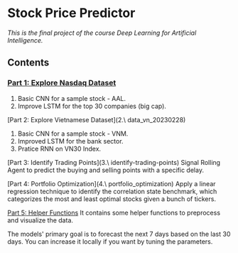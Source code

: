 # Stock Price Predictor

*This is the final project of the course Deep Learning for Artificial Intelligence.*

## Contents
### [Part 1: Explore Nasdaq Dataset](https://github.com/hallie304/stock-price-predictor/tree/6f8c71a8f700b6f6c60c3cd85ff3cb0508aba7ce/1.%20data_nasdaq)
1. Basic CNN for a sample stock - AAL.
2. Improve LSTM for the top 30 companies (big cap).

[Part 2: Explore Vietnamese Dataset](2.\ data_vn_20230228)
1. Basic CNN for a sample stock - VNM.
2. Improved LSTM for the bank sector.
3. Pratice RNN on VN30 Index.

[Part 3: Identify Trading Points](3.\ identify-trading-points)
Signal Rolling Agent to predict the buying and selling points with a specific delay.

[Part 4: Portfolio Optimization](4.\ portfolio_optimization)
Apply a linear regression technique to identify the correlation state benchmark, which categorizes the most and least optimal stocks given a bunch of tickers.

[Part 5: Helper Functions](helper_functions)
It contains some helper functions to preprocess and visualize the data.

The models' primary goal is to forecast the next 7 days based on the last 30 days. You can increase it locally if you want by tuning the parameters.





